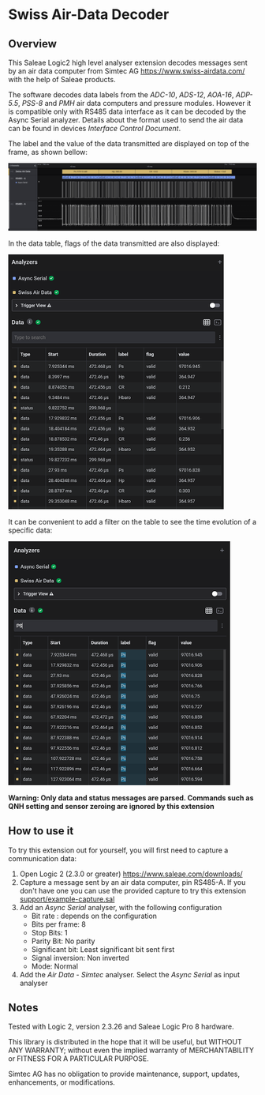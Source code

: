 
  # Swiss Air-Data Decoder
  
## Overview

This Saleae Logic2 high level analyser extension decodes messages sent by an air data computer from Simtec AG <https://www.swiss-airdata.com/> with the help of Saleae products. 

The software decodes data labels from the  _ADC-10_, _ADS-12_, _AOA-16_, _ADP-5.5_, _PSS-8_ and _PMH_ air data computers and pressure modules. However it is compatible only with RS485 data interface as it can be decoded by the Async Serial analyzer. Details about the format used to send the air data can be found in devices *Interface Control Document*.

The label and the value of the data transmitted are displayed on top of the frame, as shown bellow:

![frame_image](support/frame-parser.png)

In the data table, flags of the data transmitted are also displayed:

![table_full](support/table-all-data.png)

It can be convenient to add a filter on the table to see the time evolution of a specific data:

![table_filter](support/table-filter.png)

**Warning: Only data and status messages are parsed. Commands such as QNH setting and sensor zeroing are ignored by this extension** 

 ## How to use it

To try this extension out for yourself, you will first need to capture a communication data:

 1. Open Logic 2 (2.3.0 or greater) <https://www.saleae.com/downloads/>
 1. Capture a message sent by an air data computer, pin RS485-A. If you don't have one you can use the provided capture to try this extension [support/example-capture.sal](support/example-capture.sal)
 1. Add an *Async Serial* analyser, with the following configuration
    - Bit rate : depends on the configuration
    - Bits per frame: 8
    - Stop Bits: 1
    - Parity Bit: No parity
    - Significant bit: Least significant bit sent first
    - Signal inversion: Non inverted
    - Mode: Normal
 1. Add the *Air Data - Simtec*  analyser. Select the *Async Serial* as input analyser

 ## Notes

Tested with Logic 2, version 2.3.26 and Saleae Logic Pro 8 hardware.

This library is distributed in the hope that it will be useful, but WITHOUT ANY WARRANTY; without
even the implied warranty of MERCHANTABILITY or FITNESS FOR A PARTICULAR PURPOSE.

Simtec AG has no obligation to provide maintenance, support,  updates, enhancements, or modifications.
